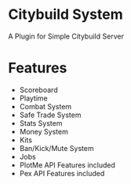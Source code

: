 # Citybuild System
A Plugin for Simple Citybuild Server

# Features
- Scoreboard
- Playtime
- Combat System
- Safe Trade System
- Stats System
- Money System
- Kits
- Ban/Kick/Mute System
- Jobs
- PlotMe API Features included
- Pex API Features included
